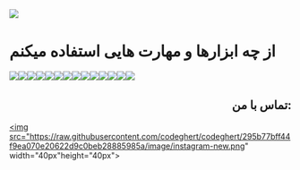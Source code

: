 
<img  src="https://user-images.githubusercontent.com/113507035/190120267-e9ed682e-51ba-412f-9e16-59976bacd3ee.jpg">
<h1> از چه ابزارها و مهارت هایی  استفاده میکنم</h1>

<img src="https://img.shields.io/badge/adobe-%23FF0000.svg?style=for-the-badge&logo=adobe&logoColor=white"><img src="https://img.shields.io/badge/adobe%20photoshop-%2331A8FF.svg?style=for-the-badge&logo=adobe%20photoshop&logoColor=white"><img src="https://img.shields.io/badge/GooglePay-%233780F1.svg?style=for-the-badge&logo=Google-Pay&logoColor=white"><img src="https://img.shields.io/badge/.NET-5C2D91?style=for-the-badge&logo=.net&logoColor=white"><img src="https://img.shields.io/badge/bootstrap-%23563D7C.svg?style=for-the-badge&logo=bootstrap&logoColor=white"><img src="https://img.shields.io/badge/laravel-%23FF2D20.svg?style=for-the-badge&logo=laravel&logoColor=white"><img src="https://img.shields.io/badge/node.js-6DA55F?style=for-the-badge&logo=node.js&logoColor=white"><img src="https://img.shields.io/badge/react-%2320232a.svg?style=for-the-badge&logo=react&logoColor=%2361DAFB"><img src="https://img.shields.io/badge/c%23-%23239120.svg?style=for-the-badge&logo=c-sharp&logoColor=white"><img src="https://img.shields.io/badge/c++-%2300599C.svg?style=for-the-badge&logo=c%2B%2B&logoColor=white"><img src="https://img.shields.io/badge/php-%23777BB4.svg?style=for-the-badge&logo=php&logoColor=white"><img src="https://img.shields.io/badge/css3-%231572B6.svg?style=for-the-badge&logo=css3&logoColor=white"><img src="https://img.shields.io/badge/html5-%23E34F26.svg?style=for-the-badge&logo=html5&logoColor=white"><img src="https://img.shields.io/badge/javascript-%23323330.svg?style=for-the-badge&logo=javascript&logoColor=%23F7DF1E">


<h2 align=right> تماس با من:</h2>


<a href="https://www.instagram.com/philo_it"><img src="https://raw.githubusercontent.com/codeghert/codeghert/295b77bff44f9ea070e20622d9c0beb28885985a/image/instagram-new.png" width="40px"height="40px"></a>
